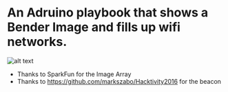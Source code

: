 # An Adruino playbook that shows a Bender Image and fills up wifi networks. 
![alt text](http://twinfinite.net/wp-content/uploads/2016/03/Bender-futurama-3305909-1280-960.jpg)

* Thanks to SparkFun for the Image Array 
* Thanks to https://github.com/markszabo/Hacktivity2016 for the beacon

